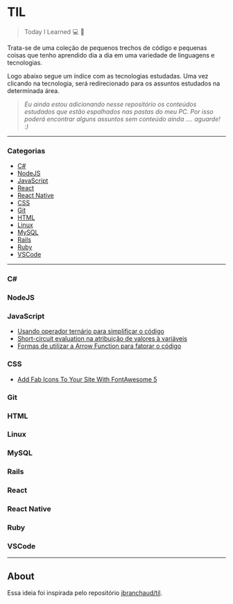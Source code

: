 # TIL

> Today I Learned :computer: :open_book:

<p>Trata-se de uma coleção de pequenos trechos de código e pequenas coisas que tenho aprendido dia a dia
em uma variedade de linguagens e tecnologias.</p>
<p>Logo abaixo segue um índice com as tecnologias estudadas. Uma vez clicando na tecnologia, será redirecionado
para os assuntos estudados na determinada área.</p>

> <i>Eu ainda estou adicionando nesse repositório os conteúdos estudados que estão espalhados nas pastas do meu PC. Por isso
poderá encontrar alguns assuntos sem conteúdo ainda .... aguarde! :) </i>

---

### Categorias
* [C#](#c#)
* [NodeJS](#nodejs)
* [JavaScript](#javascript)
* [React](#react)
* [React Native](#react-native)
* [CSS](#css)
* [Git](#git)
* [HTML](#html)
* [Linux](#linux)
* [MySQL](#mysql)
* [Rails](#rails)
* [Ruby](#ruby)
* [VSCode](#vscode)

---
### C#
### NodeJS

### JavaScript
- [Usando operador ternário para simplificar o código](Javascript/operador_ternario.md)
- [Short-circuit evaluation na atribuição de valores à variáveis](Javascript/operador_logico_atribuicao.md)
- [Formas de utilizar a Arrow Function para fatorar o código](Javascript/arrow_function_formas.md)

### CSS

- [Add Fab Icons To Your Site With FontAwesome 5](css/add-fab-icons-to-your-site-with-fontawesome-5.md)

### Git

### HTML

### Linux

### MySQL

### Rails

### React

### React Native

### Ruby

### VSCode

---

## About

Essa ideia foi inspirada pelo repositório
[jbranchaud/til](https://github.com/jbranchaud/til).
